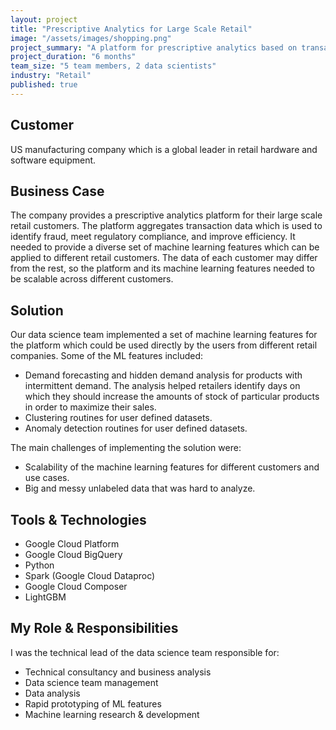 ```yaml
---
layout: project
title: "Prescriptive Analytics for Large Scale Retail"
image: "/assets/images/shopping.png"
project_summary: "A platform for prescriptive analytics based on transaction data for large retail stores. The platform provides multiple machine learning features, such as, demand forecasting, hidden demand analysis, clustering, and anomaly detection."
project_duration: "6 months"
team_size: "5 team members, 2 data scientists"
industry: "Retail"
published: true
---
```


## Customer

US manufacturing company which is a global leader in retail hardware and software equipment.

## Business Case

The company provides a prescriptive analytics platform for their large scale retail customers. The platform aggregates transaction data which is used to identify fraud, meet regulatory compliance, and improve efficiency. It needed to provide a diverse set of machine learning features which can be applied to different retail customers. The data of each customer may differ from the rest, so the platform and its machine learning features needed to be scalable across different customers.

## Solution

Our data science team implemented a set of machine learning features for the platform which could be used directly by the users from different retail companies. Some of the ML features included:

- Demand forecasting and hidden demand analysis for products with intermittent demand. The analysis helped retailers identify days on which they should increase the amounts of stock of particular products in order to maximize their sales.
- Clustering routines for user defined datasets.
- Anomaly detection routines for user defined datasets.

The main challenges of implementing the solution were:

- Scalability of the machine learning features for different customers and use cases.
- Big and messy unlabeled data that was hard to analyze.

## Tools & Technologies

- Google Cloud Platform
- Google Cloud BigQuery
- Python
- Spark (Google Cloud Dataproc)
- Google Cloud Composer
- LightGBM

## My Role & Responsibilities

I was the technical lead of the data science team responsible for:

- Technical consultancy and business analysis
- Data science team management
- Data analysis
- Rapid prototyping of ML features
- Machine learning research & development
